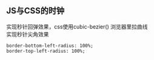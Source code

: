## JS与CSS的时钟
实现秒针回弹效果，css使用cubic-bezier() 浏览器里拉曲线<br>
实现秒针尖角效果
```
border-bottom-left-radius: 100%;
border-top-left-radius: 100%;
```